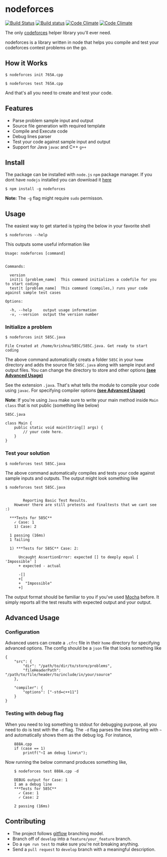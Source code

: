 # nodeforces
[![Build Status](https://travis-ci.org/kp96/nodeforces.svg?branch=master)](https://travis-ci.org/kp96/nodeforces)
[![Build status](https://ci.appveyor.com/api/projects/status/04fcvk04a1stbau0/branch/master?svg=true)](https://ci.appveyor.com/project/kp96/nodeforces)
[![Code Climate](https://codeclimate.com/github/kp96/nodeforces/badges/gpa.svg)](https://codeclimate.com/github/kp96/nodeforces)
[![Code Climate](https://codeclimate.com/github/kp96/nodeforces/badges/coverage.svg)](https://codeclimate.com/github/kp96/nodeforces)

The only [codeforces](http://codeforces.com/) helper library you'll ever need.

nodeforces is a library written in node that helps you compile and test your codeforces contest problems on the go.

## How it Works
```
$ nodeforces init 765A.cpp

$ nodeforces test 765A.cpp
```
And that's all you need to create and test your code.

## Features
- Parse problem sample input and output
- Source file generation with required template
- Compile and Execute code
- Debug lines parser
- Test your code against sample input and output
- Support for Java `javac` and C++ `g++`

## Install
The package can be installed with `node.js` `npm` package manager. If you dont have `nodejs` installed you can download it [here](https://nodejs.org/en/download/)

```
$ npm install -g nodeforces
```

**Note:** The `-g` flag might require `sudo` permisson.

## Usage

The easiest way to get started is typing the below in your favorite shell

```
$ nodeforces --help
```

This outputs some useful information like
```
Usage: nodeforces [command]


Commands:

  version
  init|i [problem_name]  This command initializes a codefile for you to start coding
  test|t [problem_name]  This command (compiles,) runs your code against sample test cases

Options:

  -h, --help     output usage information
  -v, --version  output the version number
```

### Initialize a problem
```
$ nodeforces init 585C.java

File Created at /home/krishna/585C/585C.java. Get ready to start coding

```
The above command automatically creats a folder `585C` in your `home` directory and adds the source file `585C.java` along with sample input and output files. You can change the directory to store and other options [**(see Advanced Usage)**](#advanced-usage)

See the extension `.java`. That's what tells the module to compile your code using `javac`. For specifying compiler options [**(see Advanced Usage)**](#advanced-usage)

**Note**: If you're using `Java` make sure to write your main method inside `Main class` that is not public (something like below)

```
585C.java

class Main {
    public static void main(String[] args) {
        // your code here.
    }
}
```

### Test your solution
```
$ nodeforces test 585C.java
```

The above command automatically compiles and tests your code against sample inputs and outputs. The output might look something like

```
$ nodeforces test 585C.java


		Reporting Basic Test Results.
	However there are still pretests and finaltests that we cant see :)

  ***Tests for 585C**
    ✓ Case: 1
    1) Case: 2

  1 passing (16ms)
  1 failing

  1) ***Tests for 585C** Case: 2:

      Uncaught AssertionError: expected [] to deeply equal [ 'Impossible' ]
      + expected - actual

      -[]
      +[
      +  "Impossible"
      +]
```

The output format should be familiar to you if you've used [Mocha](https://mochajs.org/) before. It simply reports all the test results with expected output and your output.


## Advanced Usage

### Configuration

Advanced users can create a `.cfrc` file in their `home` directory for specifying advanced options. The config should be a `json` file that looks something like

```
{
    "src": {
        "dir": "/path/to/dir/to/store/problems",
        "fileHeaderPath": "/path/to/file/header/to/include/in/your/source"
    },

    "compiler": {
        "options": ["-std=c++11"]
    }
}
```

### Testing with debug flag

When you need to log something to stdout for debugging purpose, all you need to do is test with the `-d` flag. The `-d` flag parses the lines starting with `~` and automatically shows them as the debug log. For instance,


```
    888A.cpp
    if (case == 1)
        printf("~I am debug line\n");
```

Now running the below command produces something like,

```
    $ nodeforces test 888A.cpp -d
```

```
    DEBUG output for Case: 1
    I am a debug line
    ***Tests for 585C**
      ✓ Case: 1
      ✓ Case: 2

    2 passing (16ms)
```

## Contributing
- The project follows [gitflow](http://nvie.com/posts/a-successful-git-branching-model/) branching model.
- Branch off of `develop` into a `feature/your_feature` branch.
- Do a `npm run test` to make sure you're not breaking anything.
- Send a `pull request` to `develop` branch with a meaningful description.
